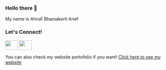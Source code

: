 ### Hello there 👋

My name is Ahnaf Bhamakerti Arief

<h3 align="left">Let's Connect!</h3>
<p align="left>
<a href="https://www.linkedin.com/in/ahnafb" target="blank"><img align="center" src="https://cdn.jsdelivr.net/npm/simple-icons@3.0.1/icons/linkedin.svg" alt="" height="30" width="40" /></a>
<a href="https://www.instagram.com/ahnsff/" target="blank"><img align="center" src="https://cdn.jsdelivr.net/npm/simple-icons@3.0.1/icons/instagram.svg" alt="" height="30" width="40" /></a>
</p>

You can also check my website portofolio if you want!
<a href="https://ahnxf.vercel.app/" target="_blank">Click here to see my website</a>

<!--
**ahnafb/ahnafb** is a ✨ _special_ ✨ repository because its `README.md` (this file) appears on your GitHub profile.

Here are some ideas to get you started:

- 🔭 I’m currently working on ...
- 🌱 I’m currently learning ...
- 👯 I’m looking to collaborate on ...
- 🤔 I’m looking for help with ...
- 💬 Ask me about ...
- 📫 How to reach me: ...
- 😄 Pronouns: ...
- ⚡ Fun fact: ...
-->
